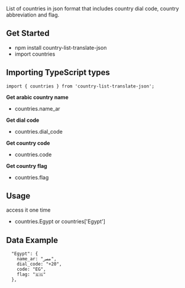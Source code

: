 List of countries in json format that includes country dial code, country abbreviation and flag.

## Get Started

-   npm install country-list-translate-json
-   import countries

## Importing TypeScript types
```
import { countries } from 'country-list-translate-json';
```



**Get arabic country name**

-   countries.name_ar

**Get dial code**

-   countries.dial_code

**Get country code**

-   countries.code

**Get country flag**

-   countries.flag



## Usage
access it one time 
- countries.Egypt or countries['Egypt']

## Data Example

```
  "Egypt": {
    name_ar: "مصر",
    dial_code: "+20",
    code: "EG",
    flag: "🇪🇬"
  },
```